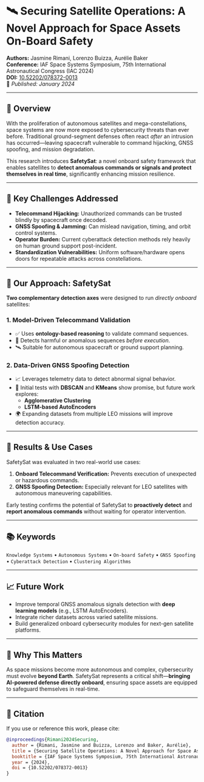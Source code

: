 # 🛰️ Securing Satellite Operations: A Novel Approach for Space Assets On-Board Safety

**Authors:** Jasmine Rimani, Lorenzo Buizza, Aurélie Baker  
**Conference:** IAF Space Systems Symposium, 75th International Astronautical Congress (IAC 2024)  
**DOI:** [10.52202/078372-0013](https://doi.org/10.52202/078372-0013)  
📅 *Published: January 2024*

---

## 🚀 Overview

With the proliferation of autonomous satellites and mega-constellations, space systems are now more exposed to cybersecurity threats than ever before. Traditional ground-segment defenses often react *after* an intrusion has occurred—leaving spacecraft vulnerable to command hijacking, GNSS spoofing, and mission degradation.

This research introduces **SafetySat**: a novel onboard safety framework that enables satellites to **detect anomalous commands or signals and protect themselves in real time**, significantly enhancing mission resilience.

---

## 🔐 Key Challenges Addressed

- **Telecommand Hijacking:** Unauthorized commands can be trusted blindly by spacecraft once decoded.
- **GNSS Spoofing & Jamming:** Can mislead navigation, timing, and orbit control systems.
- **Operator Burden:** Current cyberattack detection methods rely heavily on human ground support post-incident.
- **Standardization Vulnerabilities:** Uniform software/hardware opens doors for repeatable attacks across constellations.

---

## 🧠 Our Approach: SafetySat

**Two complementary detection axes** were designed to run *directly onboard* satellites:

### 1. Model-Driven Telecommand Validation
- ✅ Uses **ontology-based reasoning** to validate command sequences.
- 🚫 Detects harmful or anomalous sequences *before execution*.
- 🛰️ Suitable for autonomous spacecraft or ground support planning.

### 2. Data-Driven GNSS Spoofing Detection
- 📈 Leverages telemetry data to detect abnormal signal behavior.
- 🧪 Initial tests with **DBSCAN** and **KMeans** show promise, but future work explores:
  - **Agglomerative Clustering**
  - **LSTM-based AutoEncoders**
- 🌍 Expanding datasets from multiple LEO missions will improve detection accuracy.

---

## 🔬 Results & Use Cases

SafetySat was evaluated in two real-world use cases:

1. **Onboard Telecommand Verification:** Prevents execution of unexpected or hazardous commands.
2. **GNSS Spoofing Detection:** Especially relevant for LEO satellites with autonomous maneuvering capabilities.

Early testing confirms the potential of SafetySat to **proactively detect** and **report anomalous commands** without waiting for operator intervention.

---

## 📚 Keywords

`Knowledge Systems` • `Autonomous Systems` • `On-board Safety` • `GNSS Spoofing` • `Cyberattack Detection` • `Clustering Algorithms`

---

## 📈 Future Work

- Improve temporal GNSS anomalous signals detection with **deep learning models** (e.g., LSTM AutoEncoders).
- Integrate richer datasets across varied satellite missions.
- Build generalized onboard cybersecurity modules for next-gen satellite platforms.

---

## 🧩 Why This Matters

As space missions become more autonomous and complex, cybersecurity must evolve **beyond Earth**. SafetySat represents a critical shift—**bringing AI-powered defense directly onboard**, ensuring space assets are equipped to safeguard themselves in real-time.

---

## 📎 Citation

If you use or reference this work, please cite:

```bibtex
@inproceedings{Rimani2024Securing,
  author = {Rimani, Jasmine and Buizza, Lorenzo and Baker, Aurélie},
  title = {Securing Satellite Operations: A Novel Approach for Space Assets On-Board Safety},
  booktitle = {IAF Space Systems Symposium, 75th International Astronautical Congress (IAC)},
  year = {2024},
  doi = {10.52202/078372-0013}
}
